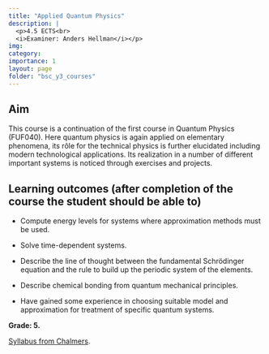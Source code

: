 ```yaml
---
title: "Applied Quantum Physics"
description: |
  <p>4.5 ECTS<br>
  <i>Examiner: Anders Hellman</i></p>
img:
category: 
importance: 1
layout: page
folder: "bsc_y3_courses"
---
```


## Aim

This course is a continuation of the first course in Quantum Physics (FUF040). Here quantum physics is again applied on elementary phenomena, its rôle for the technical physics is further elucidated including modern technological applications. Its realization in a number of different important systems is noticed through exercises and projects.

## Learning outcomes (after completion of the course the student should be able to)

- Compute energy levels for systems where approximation methods must be used.

- Solve time-dependent systems.

- Describe the line of thought between the fundamental Schrödinger equation and the rule to build up the periodic system of the elements.

- Describe chemical bonding from quantum mechanical principles.

- Have gained some experience in choosing suitable model and approximation for treatment of specific quantum systems.

**Grade: 5.**

[Syllabus from Chalmers](https://www.chalmers.se/en/education/your-studies/find-course-and-programme-syllabi/course-syllabus/TIF101/?acYear=2022%2F2023).
